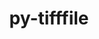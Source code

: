 ---
title: "py-tifffile"
layout: cache
categories: [package, develop]
meta: {"compilers": ["none"], "num_specs": 20, "num_specs_by_stack": {"data-vis-sdk": 9, "e4s": 11, "root": 20}, "oss": ["ubuntu20.04", "ubuntu22.04"], "platforms": ["linux"], "stacks": ["data-vis-sdk", "e4s", "root"], "targets": ["x86_64_v3"], "versions": ["2024.8.30"]}
spec_details: [{"compiler": "none", "hash": "3nttd4ri5tfiu7mzjfbqmu57d5rahyvj", "os": "ubuntu20.04", "platform": "linux", "size": "-", "stacks": ["data-vis-sdk", "root"], "target": "x86_64_v3", "variants": ["build_system=python_pip"], "versions": ["2024.8.30"]}, {"compiler": "none", "hash": "4xwnsptjvepzw3bf5mcplrjmnkm3p3ne", "os": "ubuntu22.04", "platform": "linux", "size": "-", "stacks": ["e4s", "root"], "target": "x86_64_v3", "variants": ["build_system=python_pip"], "versions": ["2024.8.30"]}, {"compiler": "none", "hash": "66u5vvkznick3lvwtimxiuwsw7a4cdf6", "os": "ubuntu20.04", "platform": "linux", "size": "-", "stacks": ["data-vis-sdk", "root"], "target": "x86_64_v3", "variants": ["build_system=python_pip"], "versions": ["2024.8.30"]}, {"compiler": "none", "hash": "6ue5tohnjd7i6vuilxtxjrppalabosig", "os": "ubuntu22.04", "platform": "linux", "size": "-", "stacks": ["e4s", "root"], "target": "x86_64_v3", "variants": ["build_system=python_pip"], "versions": ["2024.8.30"]}, {"compiler": "none", "hash": "cqwkkouegtgt6zxgwqjjxskeydtk5hhy", "os": "ubuntu22.04", "platform": "linux", "size": "-", "stacks": ["e4s", "root"], "target": "x86_64_v3", "variants": ["build_system=python_pip"], "versions": ["2024.8.30"]}, {"compiler": "none", "hash": "efeiexn5mvwvcfhyxu4kenfdoiczl52x", "os": "ubuntu20.04", "platform": "linux", "size": "-", "stacks": ["data-vis-sdk", "root"], "target": "x86_64_v3", "variants": ["build_system=python_pip"], "versions": ["2024.8.30"]}, {"compiler": "none", "hash": "h77gfjjz4oos46v2poynbzaxzcqm5m5r", "os": "ubuntu20.04", "platform": "linux", "size": "-", "stacks": ["data-vis-sdk", "root"], "target": "x86_64_v3", "variants": ["build_system=python_pip"], "versions": ["2024.8.30"]}, {"compiler": "none", "hash": "iusmlbvkx5bfk4mwtuz5adx2zcublbz4", "os": "ubuntu20.04", "platform": "linux", "size": "-", "stacks": ["data-vis-sdk", "root"], "target": "x86_64_v3", "variants": ["build_system=python_pip"], "versions": ["2024.8.30"]}, {"compiler": "none", "hash": "jnmduayazuuaiua27qeywebvp37xbqo3", "os": "ubuntu22.04", "platform": "linux", "size": "-", "stacks": ["e4s", "root"], "target": "x86_64_v3", "variants": ["build_system=python_pip"], "versions": ["2024.8.30"]}, {"compiler": "none", "hash": "klxf3t6oqywlbijflhiu54ornh3qahxa", "os": "ubuntu22.04", "platform": "linux", "size": "-", "stacks": ["e4s", "root"], "target": "x86_64_v3", "variants": ["build_system=python_pip"], "versions": ["2024.8.30"]}, {"compiler": "none", "hash": "m4mn2uryxdt2pkks3rmioiexdeu4lxdh", "os": "ubuntu22.04", "platform": "linux", "size": "-", "stacks": ["e4s", "root"], "target": "x86_64_v3", "variants": ["build_system=python_pip"], "versions": ["2024.8.30"]}, {"compiler": "none", "hash": "ofwfvglqr65w2jz2qydygaogiknj5ku7", "os": "ubuntu20.04", "platform": "linux", "size": "-", "stacks": ["data-vis-sdk", "root"], "target": "x86_64_v3", "variants": ["build_system=python_pip"], "versions": ["2024.8.30"]}, {"compiler": "none", "hash": "r7qal6ziagqqpa32noasfitbcngq6qh2", "os": "ubuntu22.04", "platform": "linux", "size": "-", "stacks": ["e4s", "root"], "target": "x86_64_v3", "variants": ["build_system=python_pip"], "versions": ["2024.8.30"]}, {"compiler": "none", "hash": "v2comfngnkyduwtxoyeoydnsrdxssj6s", "os": "ubuntu22.04", "platform": "linux", "size": "-", "stacks": ["e4s", "root"], "target": "x86_64_v3", "variants": ["build_system=python_pip"], "versions": ["2024.8.30"]}, {"compiler": "none", "hash": "w5xao7klog3dbk4a4svs6sd2podvk5jt", "os": "ubuntu22.04", "platform": "linux", "size": "-", "stacks": ["e4s", "root"], "target": "x86_64_v3", "variants": ["build_system=python_pip"], "versions": ["2024.8.30"]}, {"compiler": "none", "hash": "xfwoqdtkzz64l67ox4ymijhmmxoc3nqa", "os": "ubuntu22.04", "platform": "linux", "size": "-", "stacks": ["e4s", "root"], "target": "x86_64_v3", "variants": ["build_system=python_pip"], "versions": ["2024.8.30"]}, {"compiler": "none", "hash": "yjq22ihjact75ysidyffeb3fg3z55ddw", "os": "ubuntu20.04", "platform": "linux", "size": "-", "stacks": ["data-vis-sdk", "root"], "target": "x86_64_v3", "variants": ["build_system=python_pip"], "versions": ["2024.8.30"]}, {"compiler": "none", "hash": "yuvbldqlkb5amjfqcksdqgfdttejpcq5", "os": "ubuntu20.04", "platform": "linux", "size": "-", "stacks": ["data-vis-sdk", "root"], "target": "x86_64_v3", "variants": ["build_system=python_pip"], "versions": ["2024.8.30"]}, {"compiler": "none", "hash": "z6bm5slfw5gf6fwj7kk4zouebwyu5tbl", "os": "ubuntu22.04", "platform": "linux", "size": "-", "stacks": ["e4s", "root"], "target": "x86_64_v3", "variants": ["build_system=python_pip"], "versions": ["2024.8.30"]}, {"compiler": "none", "hash": "zqhxcqo74cz7xqewwft5edfzr4vcauik", "os": "ubuntu20.04", "platform": "linux", "size": "-", "stacks": ["data-vis-sdk", "root"], "target": "x86_64_v3", "variants": ["build_system=python_pip"], "versions": ["2024.8.30"]}]
---